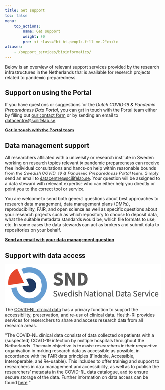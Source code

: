 ```yaml
---
title: Get support
toc: false
menu:
    top_actions:
        name: Get support
        weight: 70
        pre: <i class="bi bi-people-fill me-2"></i>
aliases:
    - /support_services/bioinformatics/
---
```


Below is an overview of relevant support services provided by the research infrastructures in the Netherlands that is available for research projects related to pandemic preparedness.

<h2><i class="bi bi-people-fill"></i> Support on using the Portal</h2>

If you have questions or suggestions for the *Dutch COVID-19 & Pandemic Preparedness Data Portal*, you can get in touch with the Portal team either by filling out [our contact form](/contact/) or by sending an email to datacentre@scilifelab.se.

<b><a href="/contact/">Get in touch with the Portal team <i class="bi bi-arrow-right-circle-fill"></i></a></b>

<h2><i class="bi bi-people-fill"></i> Data management support</h2>

All researchers affiliated with a university or research institute in Sweden working on research topics relevant to pandemic preparedness can receive free individual consultations and hands-on help within reasonable bounds from the *Swedish COVID-19 & Pandemic Preparedness Portal* team. Simply send an email to datacentre@scilifelab.se. Your question will be assigned to a data steward with relevant expertise who can either help you directly or point you to the correct tool or service.

You are welcome to send both general questions about best approaches to research data management, data management plans (DMPs), reproducibility, FAIR, and open science as well as specific questions about your research projects such as which repository to choose to deposit data, what the suitable metadata standards would be, which file formats to use, etc. In some cases the data stewards can act as brokers and submit data to repositories on your behalf.

<b><a href="mailto:datacentre@scilifelab.se">Send an email with your data management question <i class="bi bi-arrow-right-circle-fill"></i></a></b>

<h2><i class="bi bi-people-fill"></i> Support with data access</h2>

![SND logo](/static/img/logos/SND_logo_eng.png#floatright)
The [COVID-NL clinical data]([https://snd.gu.se/en](https://covid19initiatives.health-ri.nl/p/Dashboard)) has a primary function to support the accessibility, preservation, and re-use of clinical data. Health-RI provides services for researchers to share and access research data from all research areas.

"The COVID-NL clinical data consists of data collected on patients with a (suspected) COVID-19 infection by multiple hospitals throughout the Netherlands. The main objective is to assist researchers in their respective organisation in making research data as accessible as possible, in accordance with the FAIR data principles (Findable, Accessible, Interoperable, and Re-usable). This includes to offer training and support to researchers in data management and accessibility, as well as to publish the researchers’ metadata in the COVID-NL data catalogue, and to ensure secure storage of the data. Further information on data access can be found [here](https://elsi.health-ri.nl/sites/elsi/files/2022-03/HRI_COVID-NL%20policy%20doc%20v2.0%20final.pdf) "
